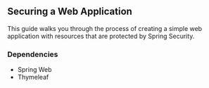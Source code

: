 ## Securing a Web Application
This guide walks you through the process of creating a simple 
web application with resources that are protected by Spring Security.

### Dependencies

* Spring Web
* Thymeleaf